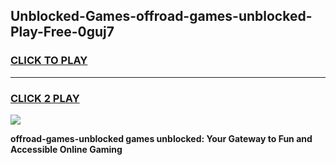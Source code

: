 
## Unblocked-Games-offroad-games-unblocked-Play-Free-0guj7
<h3>
<a href="https://premium76.site?title=offroad-games-unblocked&ref=18A1">CLICK TO PLAY</a></h3>
<hr>

<h3>
<a href="https://premium76.site?title=offroad-games-unblocked&ref=18A1">CLICK 2 PLAY</a>
  
</h3>

<a href="https://premium76.site?title=offroad-games-unblocked&ref=18A1"><img src="https://clearcache.store/games.png"></a>


**offroad-games-unblocked games unblocked: Your Gateway to Fun and Accessible Online Gaming**
